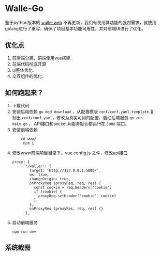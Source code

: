 Walle-Go
========

鉴于python版本的 [walle-web](https://github.com/meolu/walle-web) 不再更新，我们有使用其功能的强烈需求，就使用golang进行了重写，确保了项目基本功能可用性，并对前端UI进行了优化。


优化点
---------
1. 前后端分离，前端使用vue搭建.
2. 前端代码彻底开源
3. ui整体优化.
4. 交互组件的优化.


如何跑起来？
---------

1. 下载代码
1. 安装后端依赖 `go mod download` ，从配置模版 `conf/conf.yaml.template` 复制出 `conf/conf.yaml`，修改为真实可用的配置，启动后端服务 `go run main.go` ， API接口和socket.io服务默认都运行在 `5000` 端口。
1. 安装前端依赖
      ```
          cd www/
           npm i  
      ```
1. 修改www前端项目目录下，vue.config.js 文件，修改api接口
      ```
      proxy: {
            '/walle/': {
              target: 'http://127.0.0.1:5000/',
              ws: true,
              changeOrigin: true,
              onProxyReq (proxyReq, req, res) {
                const cookie = req.headers['cookie']
                if (cookie) {
                  proxyReq.setHeader('cookie', cookie)
                }
              },
              onProxyRes (proxyRes, req, res) {}
            },
      ```
1. 启动前端服务
      ```
      npm run dev
      ```
      
系统截图
---------


